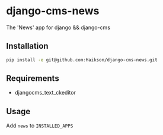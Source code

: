 django-cms-news
===============

The 'News' app for django &amp;&amp; django-cms

Installation
------------

```sh
pip install -e git@github.com:Haikson/django-cms-news.git
```

Requirements
------------

* djangocms_text_ckeditor

Usage
-----

Add ```news``` to ```INSTALLED_APPS```

